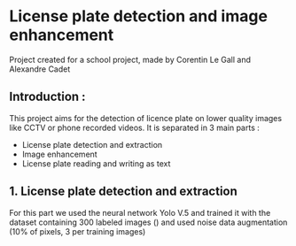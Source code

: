 # License plate detection and image enhancement

Project created for a school project, made by Corentin Le Gall and Alexandre Cadet

## Introduction :

This project aims for the detection of licence plate on lower quality images like CCTV or phone recorded videos. 
It is separated in 3 main parts : 
- License plate detection and extraction 
- Image enhancement 
- License plate reading and writing as text

## 1. License plate detection and extraction

For this part we used the neural network Yolo V.5 and trained it with the dataset containing 300 labeled images () and used noise data augmentation (10% of pixels, 3 per training images)
